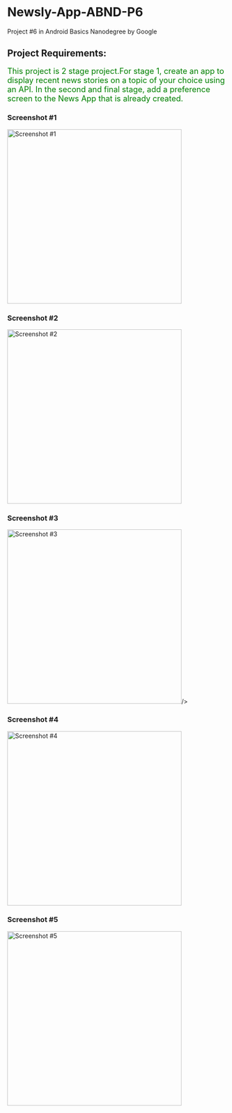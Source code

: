 # Newsly-App-ABND-P6
Project #6 in Android Basics Nanodegree by Google

<h2>Project Requirements:</h2>
<p style="color:green;font-size:18px;">
This project is 2 stage project.For stage 1, create an app to display recent news stories on a topic of your choice using an API.
In the second and final stage, add a preference screen to the News App that is already created.</p>

<h3>Screenshot #1</h3>
<img src="docs/screenshots/1.png" title="Screenshot #1" width="400"/>

<h3>Screenshot #2</h3>
<img src="docs/screenshots/2.png" width="400" title="Screenshot #2"/>

<h3>Screenshot #3</h3>
<img src="docs/screenshots/3.png" width="400" title="Screenshot #3"/>/>


<h3>Screenshot #4</h3>
<img src="docs/screenshots/4.png" width="400" title="Screenshot #4"/>

<h3>Screenshot #5</h3>
<img src="docs/screenshots/5.png" width="400" title="Screenshot #5"/>

